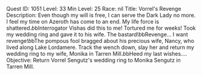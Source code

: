 Quest ID: 1051
Level: 33
Min Level: 25
Race: nil
Title: Vorrel's Revenge
Description: Even though my will is free, I can serve the Dark Lady no more. I feel my time on Azeroth has come to an end. My life force is shattered.$b$bInterrogator Vishas did this to me! Tortured me for weeks! Took my wedding ring and gave it to his wife. The bastard!$b$bRevenge... I want revenge!$b$bThe pompous fool bragged about his precious wife, Nancy, who lived along Lake Lordamere. Track the wench down, slay her and return my wedding ring to my wife, Monika in Tarren Mill.$b$bHeed my last wishes....
Objective: Return Vorrel Sengutz's wedding ring to Monika Sengutz in Tarren Mill.
